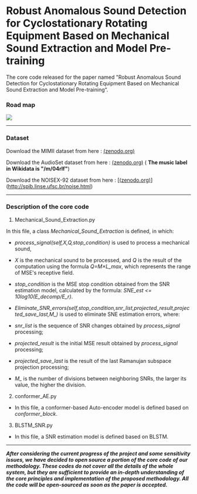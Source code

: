 # Robust Anomalous Sound Detection for Cyclostationary Rotating Equipment Based on Mechanical Sound Extraction and Model Pre-training
The core code released for the paper named "Robust Anomalous Sound Detection for Cyclostationary Rotating Equipment Based on Mechanical Sound Extraction and Model Pre-training“.
### Road map

![](https://github.com/kuper7/ASD-Based-on-MSE-and-Model-Pretraining/blob/main/fig/road_map.png)

------------------------------------------------------------------

### Dataset
Download the MIMII dataset from here : [(zenodo.org)](https://zenodo.org/records/3384388)

Download the AudioSet dataset from here : [(zenodo.org)](https://zenodo.org/records/3384388) ( **The music label in Wikidata is "/m/04rlf"**)
  
Download the NOISEX-92 dataset from here : [[(zenodo.org)](https://zenodo.org/records/3384388)](http://spib.linse.ufsc.br/noise.html)

------------------------------------------------------------------

### Description of the core code

1. Mechanical_Sound_Extraction.py

  In this file, a class *Mechanical_Sound_Extraction* is defined, in which:

* *process_signal(self,X,Q,stop_condition)* is used to process a mechanical sound,

* *X* is the mechanical sound to be processed, and *Q* is the result of the computation using the formula *Q=M×L_max*, which represents the range of MSE's receptive field. 

*  *stop_condition* is the MSE stop condition obtained from the SNR estimation model, calculated by the formula: *SNE_est <= 10log10(E_decomp/E_r)*.
  
* *Eliminate_SNR_errors(self,stop_condition,snr_list,projected_result,projected_save_last,M_)* is used to eliminate SNE estimation errors, where:

* *snr_list* is the sequence of SNR changes obtained by *process_signal* processing;

*  *projected_result* is the initial MSE result obtained by *process_signal* processing;

*  *projected_save_last* is the result of the last Ramanujan subspace projection processing;

*  *M_* is the number of divisions between neighboring SNRs, the larger its value, the higher the division.

2. conformer_AE.py

* In this file, a conformer-based Auto-encoder model is defined based on *conformer_block*.

3. BLSTM_SNR.py

* In this file, a SNR estimation model is defined based on BLSTM.

-------------------------------------------------------------------
***After considering the current progress of the project and some sensitivity issues, we have decided to open source a portion of the core code of our methodology. These codes do not cover all the details of the whole system, but they are sufficient to provide an in-depth understanding of the core principles and implementation of the proposed methodology. All the code will be open-sourced as soon as the paper is accepted.***

